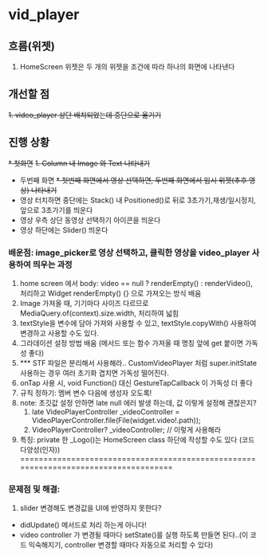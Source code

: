 # vid_player

## 흐름(위젯)
1. HomeScreen 위젯은 두 개의 위젯을 조건에 따라 하나의 화면에 나타낸다

## 개선할 점
~~1. video_player 상단 배치되었는데 중단으로 옮기기~~

## 진행 상황
~~* 첫화면~~
~~1. Column 내 Image 와 Text 나타내기~~
* 두번째 화면
~~* 첫번째 화면에서 영상 선택하면, 두번째 화면에서 임시 위젯(추후 영상) 나타내기~~
* 영상 터치하면 중단에는 Stack() 내 Positioned()로 뒤로 3초가기,재생/일시정지, 앞으로 3초가기를 띄운다
* 영상 우측 상단 동영상 선택하기 아이콘을 띄운다
* 영상 하단에는 Slider() 띄운다

### 배운점: image_picker로 영상 선택하고, 클릭한 영상을 video_player 사용하여 띄우는 과정 
1. home screen 에서 body: video == null ? renderEmpty() : renderVideo(), 처리하고 Widget renderEmpty() {} 으로 가져오는 방식 배움 
2. Image 가져올 때, 기기마다 사이즈 다르므로 MediaQuery.of(context).size.width, 처리하여 넓힘
3. textStyle을 변수에 담아 가져와 사용할 수 있고, textStyle.copyWith() 사용하여 변경하고 사용할 수도 있다.
4. 그라데이션 설정 방법 배움 (메서드 또는 함수 가져올 때 명칭 앞에 get 붙이면 가독성 좋다)
5. *** STF 파일은 분리해서 사용해라.. CustomVideoPlayer 처럼 super.initState 사용하는 경우 여러 초기화 겹치면 가독성 떨어진다.
6. onTap 사용 시,  void Function() 대신 GestureTapCallback 이 가독성 더 좋다
7. 규칙 정하기: 멤버 변수 다음에 생성자 오도록!
8. note: 초깃값 설정 안하면 late null 에러 발생 하는데, 값 이렇게 설정해 괜찮은지?
   1. late VideoPlayerController _videoController = VideoPlayerController.file(File(widget.video!.path));
   2. VideoPlayerController? _videoController; // 이렇게 사용해라
9. 특징: private 한 _Logo()는 HomeScreen class 하단에 작성할 수도 있다 (코드 다양성(인자))
====================================================================================

### 문제점 및 해결:
1. slider 변경해도 변경값을 UI에 반영하지 못한다? 
- didUpdate() 메서드로 처리 하는게 아니다!
- video controller 가 변경될 때마다 setState()를 실행 하도록 만들면 된다..(이 코드 익숙해지기, controller 변경할 때마다 자동으로 처리할 수 있다) 
